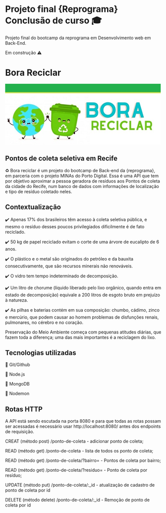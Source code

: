 # Projeto final {Reprograma} Conclusão de curso 🎓

Projeto final do bootcamp da reprograma em Desenvolvimento web em Back-End.

Em construção ⚠️


# Bora Reciclar

![eco](https://github.com/Keitysandrade/reprograma-projeto-final/blob/main/eco.jpg)

## Pontos de coleta seletiva em Recife 
♻️ Bora reciclar é um projeto do bootcamp de Back-end da {reprograma}, em parceria com o projeto MINAs do Porto Digital. 
Essa é uma API que tem por objetivo aproximar a pessoa geradora de resíduos aos Pontos de coleta da cidade do Recife, num banco de dados com informações de localização e tipo de resíduo coletado neles.

## Contextualização

✔️ Apenas 17% dos brasileiros têm acesso à coleta seletiva pública, e mesmo o resíduo desses poucos privilegiados dificilmente é de fato reciclado. 

✔️ 50 kg de papel reciclado evitam o corte de uma árvore de eucalipto de 6 anos.

✔️ O plástico e o metal são originados do petróleo e da bauxita consecutivamente, que são recursos minerais não renováveis.

✔️ O vidro tem tempo indeterminado de decomposição.

✔️ Um litro de chorume (líquido liberado pelo lixo orgânico, quando entra em estado de decomposição) equivale a 200 litros de esgoto bruto em prejuízo à natureza.

✔️ As pilhas e baterias contém em sua composição: chumbo, cádimo, zinco e mercúrio, que podem causar ao homem problemas de disfunções renais, pulmonares, no cérebro e no coração.

Preservação do Meio Ambiente começa com pequenas atitudes diárias, que fazem toda a diferença; uma das mais importantes é a reciclagem do lixo.

## Tecnologias utilizadas

🔧 Git/Github

🔧 Node.js

🔧 MongoDB

🔧 Nodemon



## Rotas HTTP
A API está sendo escutada na porta 8080 e para que todas as rotas possam ser acessadas é necessário usar http://localhost:8080/ antes dos endpoints de requisição.

CREAT (método post) /ponto-de-coleta - adicionar ponto de coleta;

READ (método get) /ponto-de-coleta - lista de todos os ponto de coleta;

READ (método get) /ponto-de-coleta/?bairro=<nome-do-bairro> - Pontos de coleta por bairro;

READ (método get) /ponto-de-coleta/?residuo=<nome-do-residuo> - Ponto de coleta por resíduo;

UPDATE (método put) /ponto-de-coleta/:_id - atualização de cadastro de ponto de coleta por id

DELETE (método delete) /ponto-de-coleta/:_id - Remoção de ponto de coleta por id
